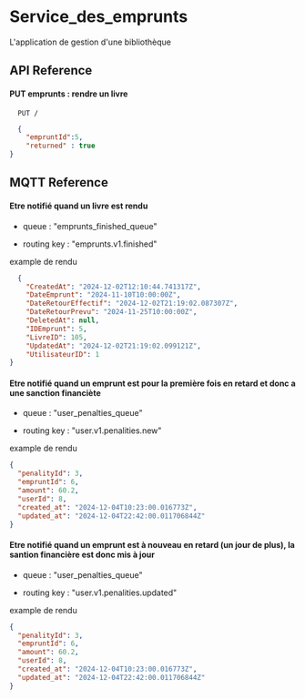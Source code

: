 # Service_des_emprunts
L'application de gestion d'une bibliothèque


## API Reference

#### PUT emprunts : rendre un livre

```http
  PUT /

```

```json
  {
    "empruntId":5, 
    "returned" : true
}
```
## MQTT Reference
#### Etre notifié quand un livre est rendu

- queue : "emprunts_finished_queue"
 
- routing key : "emprunts.v1.finished"

example de rendu 

```json
  {
    "CreatedAt": "2024-12-02T12:10:44.741317Z",
    "DateEmprunt": "2024-11-10T10:00:00Z",
    "DateRetourEffectif": "2024-12-02T21:19:02.087307Z",
    "DateRetourPrevu": "2024-11-25T10:00:00Z",
    "DeletedAt": null,
    "IDEmprunt": 5,
    "LivreID": 105,
    "UpdatedAt": "2024-12-02T21:19:02.099121Z",
    "UtilisateurID": 1
}
```


#### Etre notifié quand un emprunt est pour la première fois en retard et donc a une sanction financiète

- queue : "user_penalties_queue"
 
- routing key : "user.v1.penalities.new"

example de rendu 

```json
{
  "penalityId": 3,
  "empruntId": 6,
  "amount": 60.2,
  "userId": 8,
  "created_at": "2024-12-04T10:23:00.016773Z",
  "updated_at": "2024-12-04T22:42:00.011706844Z"
}
```


#### Etre notifié quand un emprunt est à nouveau en retard (un jour de plus), la santion financière est donc mis à jour

- queue : "user_penalties_queue"
 
- routing key : "user.v1.penalities.updated"

example de rendu 

```json
{
  "penalityId": 3,
  "empruntId": 6,
  "amount": 60.2,
  "userId": 8,
  "created_at": "2024-12-04T10:23:00.016773Z",
  "updated_at": "2024-12-04T22:42:00.011706844Z"
}
```